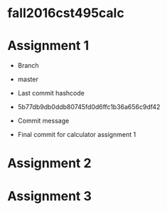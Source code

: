 # fall2016cst495calc

# Assignment 1
 - Branch 
  * master
 - Last commit hashcode
  * 5b77db9db0ddb80745fd0d6ffc1b36a656c9df42
 - Commit message
  * Final commit for calculator assignment 1

# Assignment 2

# Assignment 3
